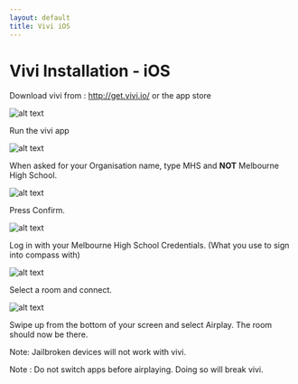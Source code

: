 ```yaml
---
layout: default
title: Vivi iOS
---
```


# Vivi Installation - iOS

Download vivi from : http://get.vivi.io/ or the app store

![alt text][download]

Run the vivi app

![alt text][app]

When asked for your Organisation name, type MHS and **NOT** Melbourne High School.

![alt text][badName]

Press Confirm.

![alt text][goodName]

Log in with your Melbourne High School Credentials. (What you use to sign into compass with)

![alt text][login]

Select a room and connect.

![alt text][room]

Swipe up from the bottom of your screen and select Airplay. The room should now be there.


Note: Jailbroken devices will not work with vivi.

Note : Do not switch apps before airplaying. Doing so will break vivi.

[download]: http://i.imgur.com/Ck2ALp7.jpg

[app]: http://i.imgur.com/27vSYVP.jpg
[goodName]: http://i.imgur.com/DNCkoq6.jpg
[badName]: http://i.imgur.com/DNCkoq6.jpg
[login]: http://i.imgur.com/QpB0wPe.jpg

[room]: http://i.imgur.com/FI3RDmo.jpg
